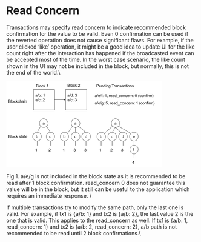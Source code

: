 # Read Concern

Transactions may specify read concern to indicate recommended block confirmation for the value to be valid. Even 0 confirmation can be used if the reverted operation does not cause significant flaws. For example, if the user clicked ‘like’ operation, it might be a good idea to update UI for the like count right after the interaction has happened if the broadcasted event can be accepted most of the time. In the worst case scenario, the like count shown in the UI may not be included in the block, but normally, this is not the end of the world.\


![](../../../.gitbook/assets/read-concern-fig1.png)

Fig 1. a/e/g is not included in the block state as it is recommended to be read after 1 block confirmation. read\_concern 0 does not guarantee this value will be in the block, but it still can be useful to the application which requires an immediate response. \


If multiple transactions try to modify the same path, only the last one is valid. For example, if tx1 is {a/b: 1} and tx2 is {a/b: 2}, the last value 2 is the one that is valid. This applies to the read\_concern as well. If tx1 is {a/b: 1, read\_concern: 1} and tx2 is {a/b: 2, read\_concern: 2}, a/b path is not recommended to be read until 2 block confirmations.\

